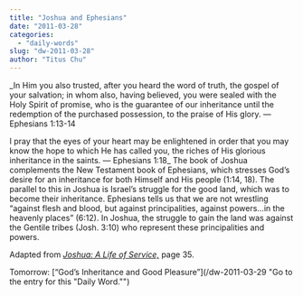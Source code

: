 ```yaml
---
title: "Joshua and Ephesians"
date: "2011-03-28"
categories: 
  - "daily-words"
slug: "dw-2011-03-28"
author: "Titus Chu"
---
```


_In Him you also trusted, after you heard the word of truth, the gospel of your salvation; in whom also, having believed, you were sealed with the Holy Spirit of promise, who is the guarantee of our inheritance until the redemption of the purchased possession, to the praise of His glory. — Ephesians 1:13-14

I pray that the eyes of your heart may be enlightened in order that you may know the hope to which He has called you, the riches of His glorious inheritance in the saints. — Ephesians 1:18_ The book of Joshua complements the New Testament book of Ephesians, which stresses God’s desire for an inheritance for both Himself and His people (1:14, 18). The parallel to this in Joshua is Israel’s struggle for the good land, which was to become their inheritance. Ephesians tells us that we are not wrestling “against flesh and blood, but against principalities, against powers…in the heavenly places” (6:12). In Joshua, the struggle to gain the land was against the Gentile tribes (Josh. 3:10) who represent these principalities and powers.

Adapted from _[Joshua: A Life of Service,](/book-joshua "Go to the listing for this book.")_ page 35.

Tomorrow: [“God’s Inheritance and Good Pleasure”](/dw-2011-03-29 "Go to the entry for this "Daily Word."")
